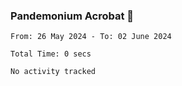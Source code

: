 ### Pandemonium Acrobat 🤸

<!--START_SECTION:waka-->

```all_time
From: 26 May 2024 - To: 02 June 2024

Total Time: 0 secs

No activity tracked
```

<!--END_SECTION:waka-->
